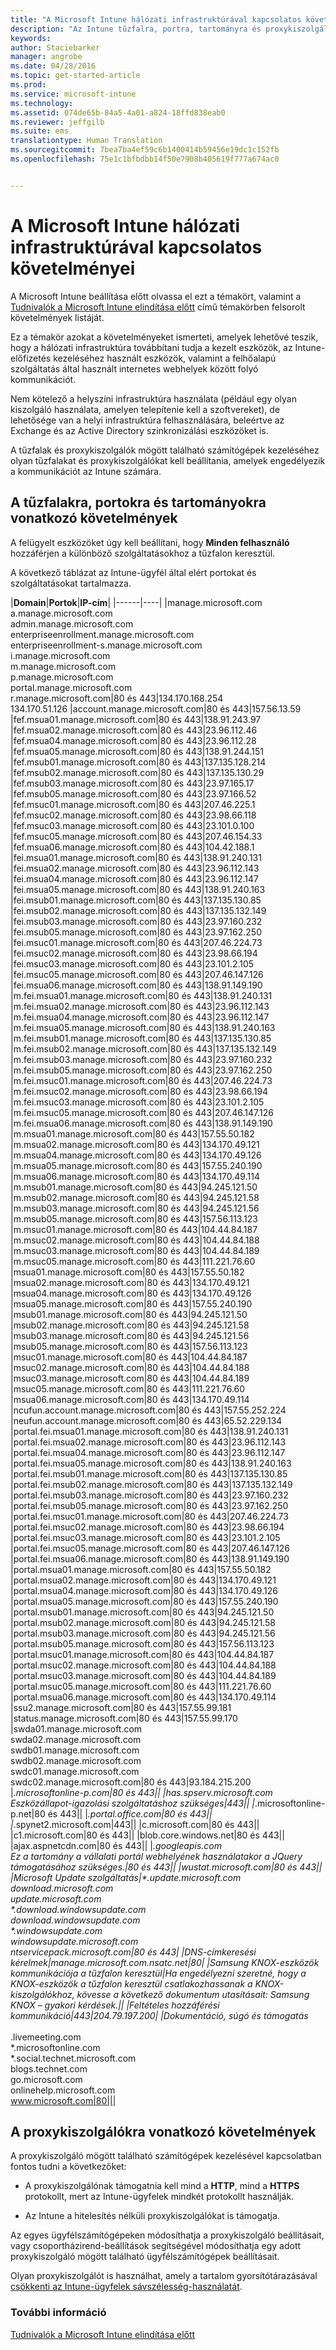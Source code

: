 ```yaml
---
title: "A Microsoft Intune hálózati infrastruktúrával kapcsolatos követelményei | Microsoft Intune"
description: "Az Intune tűzfalra, portra, tartományra és proxykiszolgálóra vonatkozó követelményei"
keywords: 
author: Staciebarker
manager: angrobe
ms.date: 04/28/2016
ms.topic: get-started-article
ms.prod: 
ms.service: microsoft-intune
ms.technology: 
ms.assetid: 074de65b-84a5-4a01-a824-18ffd838eab0
ms.reviewer: jeffgilb
ms.suite: ems
translationtype: Human Translation
ms.sourcegitcommit: 7bea7ba4ef59c6b1400414b59456e19dc1c152fb
ms.openlocfilehash: 75e1c1bfbdbb14f50e7908b405619f777a674ac0


---
```


# A Microsoft Intune hálózati infrastruktúrával kapcsolatos követelményei
A Microsoft Intune beállítása előtt olvassa el ezt a témakört, valamint a [Tudnivalók a Microsoft Intune elindítása előtt](what-to-know-before-you-start-microsoft-intune.md) című témakörben felsorolt követelmények listáját.

Ez a témakör azokat a követelményeket ismerteti, amelyek lehetővé teszik, hogy a hálózati infrastruktúra továbbítani tudja a kezelt eszközök, az Intune-előfizetés kezeléséhez használt eszközök, valamint a felhőalapú szolgáltatás által használt internetes webhelyek között folyó kommunikációt.

Nem kötelező a helyszíni infrastruktúra használata (például egy olyan kiszolgáló használata, amelyen telepítenie kell a szoftvereket), de lehetősége van a helyi infrastruktúra felhasználására, beleértve az Exchange és az Active Directory szinkronizálási eszközöket is.

A tűzfalak és proxykiszolgálók mögött található számítógépek kezeléséhez olyan tűzfalakat és proxykiszolgálókat kell beállítania, amelyek engedélyezik a kommunikációt az Intune számára.

## A tűzfalakra, portokra és tartományokra vonatkozó követelmények
A felügyelt eszközöket úgy kell beállítani, hogy **Minden felhasználó** hozzáférjen a különböző szolgáltatásokhoz a tűzfalon keresztül.

A következő táblázat az Intune-ügyfél által elért portokat és szolgáltatásokat tartalmazza.


|**Domain**|**Portok**|**IP-cím**|
|------|----|
|manage.microsoft.com<br>a.manage.microsoft.com<br>admin.manage.microsoft.com<br>enterpriseenrollment.manage.microsoft.com<br>enterpriseenrollment-s.manage.microsoft.com<br>i.manage.microsoft.com<br>m.manage.microsoft.com<br>p.manage.microsoft.com<br>portal.manage.microsoft.com<br>r.manage.microsoft.com|80 és 443|134.170.168.254<br>134.170.51.126
|account.manage.microsoft.com|80 és 443|157.56.13.59
|fef.msua01.manage.microsoft.com|80 és 443|138.91.243.97
|fef.msua02.manage.microsoft.com|80 és 443|23.96.112.46
|fef.msua04.manage.microsoft.com|80 és 443|23.96.112.28
|fef.msua05.manage.microsoft.com|80 és 443|138.91.244.151
|fef.msub01.manage.microsoft.com|80 és 443|137.135.128.214
|fef.msub02.manage.microsoft.com|80 és 443|137.135.130.29
|fef.msub03.manage.microsoft.com|80 és 443|23.97.165.17
|fef.msub05.manage.microsoft.com|80 és 443|23.97.166.52
|fef.msuc01.manage.microsoft.com|80 és 443|207.46.225.1
|fef.msuc02.manage.microsoft.com|80 és 443|23.98.66.118
|fef.msuc03.manage.microsoft.com|80 és 443|23.101.0.100
|fef.msuc05.manage.microsoft.com|80 és 443|207.46.154.33
|fef.msua06.manage.microsoft.com|80 és 443|104.42.188.1
|fei.msua01.manage.microsoft.com|80 és 443|138.91.240.131
|fei.msua02.manage.microsoft.com|80 és 443|23.96.112.143
|fei.msua04.manage.microsoft.com|80 és 443|23.96.112.147
|fei.msua05.manage.microsoft.com|80 és 443|138.91.240.163
|fei.msub01.manage.microsoft.com|80 és 443|137.135.130.85
|fei.msub02.manage.microsoft.com|80 és 443|137.135.132.149
|fei.msub03.manage.microsoft.com|80 és 443|23.97.160.232
|fei.msub05.manage.microsoft.com|80 és 443|23.97.162.250
|fei.msuc01.manage.microsoft.com|80 és 443|207.46.224.73
|fei.msuc02.manage.microsoft.com|80 és 443|23.98.66.194
|fei.msuc03.manage.microsoft.com|80 és 443|23.101.2.105
|fei.msuc05.manage.microsoft.com|80 és 443|207.46.147.126
|fei.msua06.manage.microsoft.com|80 és 443|138.91.149.190
|m.fei.msua01.manage.microsoft.com|80 és 443|138.91.240.131
|m.fei.msua02.manage.microsoft.com|80 és 443|23.96.112.143
|m.fei.msua04.manage.microsoft.com|80 és 443|23.96.112.147
|m.fei.msua05.manage.microsoft.com|80 és 443|138.91.240.163
|m.fei.msub01.manage.microsoft.com|80 és 443|137.135.130.85
|m.fei.msub02.manage.microsoft.com|80 és 443|137.135.132.149
|m.fei.msub03.manage.microsoft.com|80 és 443|23.97.160.232
|m.fei.msub05.manage.microsoft.com|80 és 443|23.97.162.250
|m.fei.msuc01.manage.microsoft.com|80 és 443|207.46.224.73
|m.fei.msuc02.manage.microsoft.com|80 és 443|23.98.66.194
|m.fei.msuc03.manage.microsoft.com|80 és 443|23.101.2.105
|m.fei.msuc05.manage.microsoft.com|80 és 443|207.46.147.126
|m.fei.msua06.manage.microsoft.com|80 és 443|138.91.149.190
|m.msua01.manage.microsoft.com|80 és 443|157.55.50.182
|m.msua02.manage.microsoft.com|80 és 443|134.170.49.121
|m.msua04.manage.microsoft.com|80 és 443|134.170.49.126
|m.msua05.manage.microsoft.com|80 és 443|157.55.240.190
|m.msua06.manage.microsoft.com|80 és 443|134.170.49.114
|m.msub01.manage.microsoft.com|80 és 443|94.245.121.50
|m.msub02.manage.microsoft.com|80 és 443|94.245.121.58
|m.msub03.manage.microsoft.com|80 és 443|94.245.121.56
|m.msub05.manage.microsoft.com|80 és 443|157.56.113.123
|m.msuc01.manage.microsoft.com|80 és 443|104.44.84.187
|m.msuc02.manage.microsoft.com|80 és 443|104.44.84.188
|m.msuc03.manage.microsoft.com|80 és 443|104.44.84.189
|m.msuc05.manage.microsoft.com|80 és 443|111.221.76.60
|msua01.manage.microsoft.com|80 és 443|157.55.50.182
|msua02.manage.microsoft.com|80 és 443|134.170.49.121
|msua04.manage.microsoft.com|80 és 443|134.170.49.126
|msua05.manage.microsoft.com|80 és 443|157.55.240.190
|msub01.manage.microsoft.com|80 és 443|94.245.121.50
|msub02.manage.microsoft.com|80 és 443|94.245.121.58
|msub03.manage.microsoft.com|80 és 443|94.245.121.56
|msub05.manage.microsoft.com|80 és 443|157.56.113.123
|msuc01.manage.microsoft.com|80 és 443|104.44.84.187
|msuc02.manage.microsoft.com|80 és 443|104.44.84.188
|msuc03.manage.microsoft.com|80 és 443|104.44.84.189
|msuc05.manage.microsoft.com|80 és 443|111.221.76.60
|msua06.manage.microsoft.com|80 és 443|134.170.49.114
|ncufun.account.manage.microsoft.com|80 és 443|157.55.252.224
|neufun.account.manage.microsoft.com|80 és 443|65.52.229.134
|portal.fei.msua01.manage.microsoft.com|80 és 443|138.91.240.131
|portal.fei.msua02.manage.microsoft.com|80 és 443|23.96.112.143
|portal.fei.msua04.manage.microsoft.com|80 és 443|23.96.112.147
|portal.fei.msua05.manage.microsoft.com|80 és 443|138.91.240.163
|portal.fei.msub01.manage.microsoft.com|80 és 443|137.135.130.85
|portal.fei.msub02.manage.microsoft.com|80 és 443|137.135.132.149
|portal.fei.msub03.manage.microsoft.com|80 és 443|23.97.160.232
|portal.fei.msub05.manage.microsoft.com|80 és 443|23.97.162.250
|portal.fei.msuc01.manage.microsoft.com|80 és 443|207.46.224.73
|portal.fei.msuc02.manage.microsoft.com|80 és 443|23.98.66.194
|portal.fei.msuc03.manage.microsoft.com|80 és 443|23.101.2.105
|portal.fei.msuc05.manage.microsoft.com|80 és 443|207.46.147.126
|portal.fei.msua06.manage.microsoft.com|80 és 443|138.91.149.190
|portal.msua01.manage.microsoft.com|80 és 443|157.55.50.182
|portal.msua02.manage.microsoft.com|80 és 443|134.170.49.121
|portal.msua04.manage.microsoft.com|80 és 443|134.170.49.126
|portal.msua05.manage.microsoft.com|80 és 443|157.55.240.190
|portal.msub01.manage.microsoft.com|80 és 443|94.245.121.50
|portal.msub02.manage.microsoft.com|80 és 443|94.245.121.58
|portal.msub03.manage.microsoft.com|80 és 443|94.245.121.56
|portal.msub05.manage.microsoft.com|80 és 443|157.56.113.123
|portal.msuc01.manage.microsoft.com|80 és 443|104.44.84.187
|portal.msuc02.manage.microsoft.com|80 és 443|104.44.84.188
|portal.msuc03.manage.microsoft.com|80 és 443|104.44.84.189
|portal.msuc05.manage.microsoft.com|80 és 443|111.221.76.60
|portal.msua06.manage.microsoft.com|80 és 443|134.170.49.114
|ssu2.manage.microsoft.com|80 és 443|157.55.99.181
|status.manage.microsoft.com|80 és 443|157.55.99.170
|swda01.manage.microsoft.com<br>swda02.manage.microsoft.com<br>swdb01.manage.microsoft.com<br>swdb02.manage.microsoft.com<br>swdc01.manage.microsoft.com<br>swdc02.manage.microsoft.com|80 és 443|93.184.215.200
|*.microsoftonline-p.com|80 és 443||
|has.spserv.microsoft.com<br>Eszközállapot-igazolási szolgáltatáshoz szükséges|443||
|*.microsoftonline-p.net|80 és 443||
|*.portal.office.com|80 és 443||
|*.spynet2.microsoft.com|443||
|c.microsoft.com|80 és 443||
|c1.microsoft.com|80 és 443||
|blob.core.windows.net|80 és 443||
|ajax.aspnetcdn.com|80 és 443||
|*.googleapis.com<br>Ez a tartomány a vállalati portál webhelyének használatakor a JQuery támogatásához szükséges.|80 és 443||
|wustat.microsoft.com|80 és 443||
|Microsoft Update szolgáltatás|\*.update.microsoft.com<br>download.microsoft.com<br>update.microsoft.com<br>\*.download.windowsupdate.com<br>download.windowsupdate.com<br>\*.windowsupdate.com<br>windowsupdate.microsoft.com<br>ntservicepack.microsoft.com|80 és 443|
|DNS-címkeresési kérelmek|manage.microsoft.com.nsatc.net|80|
|Samsung KNOX-eszközök kommunikációja a tűzfalon keresztül|Ha engedélyezni szeretné, hogy a KNOX-eszközök a tűzfalon keresztül csatlakozhassanak a KNOX-kiszolgálókhoz, kövesse a következő dokumentum utasításait: Samsung KNOX – gyakori kérdések.||
|Feltételes hozzáférési kommunikáció|443|204.79.197.200|
|Dokumentáció, súgó és támogatás</br></br>*.livemeeting.com<br>\*.microsoftonline.com<br>\*.social.technet.microsoft.com<br>blogs.technet.com<br>go.microsoft.com<br>onlinehelp.microsoft.com<br>www.microsoft.com|80|||



## A proxykiszolgálókra vonatkozó követelmények
A proxykiszolgáló mögött található számítógépek kezelésével kapcsolatban fontos tudni a következőket:

-   A proxykiszolgálónak támogatnia kell mind a **HTTP**, mind a **HTTPS** protokollt, mert az Intune-ügyfelek mindkét protokollt használják.

-   Az Intune a hitelesítés nélküli proxykiszolgálókat is támogatja.

Az egyes ügyfélszámítógépeken módosíthatja a proxykiszolgáló beállításait, vagy csoportházirend-beállítások segítségével módosíthatja egy adott proxykiszolgáló mögött található ügyfélszámítógépek beállításait.

Olyan proxykiszolgálót is használhat, amely a tartalom gyorsítótárazásával [csökkenti az Intune-ügyfelek sávszélesség-használatát](network-bandwidth-use.md).


### További információ
[Tudnivalók a Microsoft Intune elindítása előtt](what-to-know-before-you-start-microsoft-intune.md)



<!--HONumber=Aug16_HO2-->



